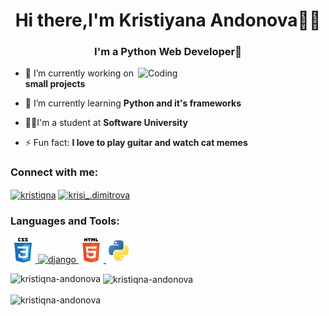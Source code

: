 <h1 align="center">Hi there,I'm Kristiyana Andonova👋🏻</h1>
<h3 align="center">I'm a Python Web Developer🐍</h3>
<img align="right" alt="Coding" width="300" src="https://media0.giphy.com/media/v1.Y2lkPTc5MGI3NjExZmY5NDQ3NDVmOTU2MzEwNGQzMDA2YjY3NmY4NmUyNjQ3NzYyOTkxNyZjdD1n/3oKIPnAiaMCws8nOsE/giphy.gif"/>

- 🔭 I’m currently working on **small projects**

- 🌱 I’m currently learning **Python and it's frameworks**

- 👩‍💻I'm a student at **Software University**

- ⚡ Fun fact: **I love to play guitar and watch cat memes**

<h3 align="left">Connect with me:</h3>
<p align="left">
<a href="https://dev.to/kristiqna" target="blank"><img align="center" src="https://raw.githubusercontent.com/rahuldkjain/github-profile-readme-generator/master/src/images/icons/Social/devto.svg" alt="kristiqna" height="30" width="40" /></a>
<a href="https://instagram.com/krisi_.dimitrova" target="blank"><img align="center" src="https://raw.githubusercontent.com/rahuldkjain/github-profile-readme-generator/master/src/images/icons/Social/instagram.svg" alt="krisi_.dimitrova" height="30" width="40" /></a>
</p>

<h3 align="left">Languages and Tools:</h3>
<p align="left"> <a href="https://www.w3schools.com/css/" target="_blank" rel="noreferrer"> <img src="https://raw.githubusercontent.com/devicons/devicon/master/icons/css3/css3-original-wordmark.svg" alt="css3" width="40" height="40"/> </a> <a href="https://www.djangoproject.com/" target="_blank" rel="noreferrer"> <img src="https://cdn.worldvectorlogo.com/logos/django.svg" alt="django" width="40" height="40"/> </a> <a href="https://www.w3.org/html/" target="_blank" rel="noreferrer"> <img src="https://raw.githubusercontent.com/devicons/devicon/master/icons/html5/html5-original-wordmark.svg" alt="html5" width="40" height="40"/> </a> <a href="https://www.python.org" target="_blank" rel="noreferrer"> <img src="https://raw.githubusercontent.com/devicons/devicon/master/icons/python/python-original.svg" alt="python" width="40" height="40"/> </a> </p>

<p><img align="left" src="https://github-readme-stats.vercel.app/api/top-langs?username=kristiqna-andonova&show_icons=true&locale=en&layout=compact" alt="kristiqna-andonova" /></p>

<p>&nbsp;<img align="center" src="https://github-readme-stats.vercel.app/api?username=kristiqna-andonova&show_icons=true&locale=en" alt="kristiqna-andonova" /></p>

<p><img align="center" src="https://github-readme-streak-stats.herokuapp.com/?user=kristiqna-andonova&" alt="kristiqna-andonova" /></p>
